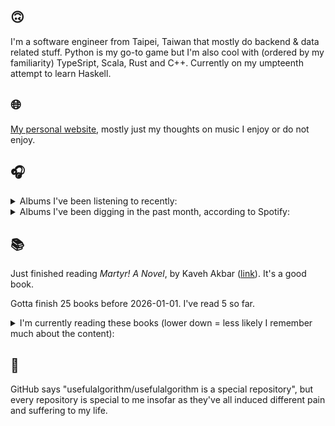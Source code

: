 ## 🙃

I'm a software engineer from Taipei, Taiwan that mostly do backend & data related stuff. Python is my go-to game but I'm also cool with (ordered by my familiarity) TypeSript, Scala, Rust and C++. Currently on my umpteenth attempt to learn Haskell.

## 🌐

[My personal website](https://usefulalgorithm.github.io/), mostly just my thoughts on music I enjoy or do not enjoy.

## 🎧

<details>
<summary>Albums I've been listening to recently:</summary>

- _Ordinary Corrupt Human Love_, by Deafheaven
- _Dreaming the Strife for Love_, by Bedsore
- _God's Country_, by Chat Pile
- _Umbilical_, by Thou
- _A Shaw Deal_, by Geologist, D.S.
- _CODE NOIR_, by Quinton Barnes
- _曹操_, by JJ Lin
- _Jordsvingninger (A Smalltown Supersound compilation of exclusive tracks)_, by Various Artists
- _Strange Meridians_, by upsammy
- _Touch of Time_, by Arve Henriksen, Harmen Fraanje
- _Things We Lost in the Fire_, by Low
- _Endlessness_, by Nala Sinephro

</details>

<details>
<summary>Albums I've been digging in the past month, according to Spotify:</summary>

- _卵_, by betcover!!
- _Endlessness_, by Nala Sinephro
- _Only Good Dreams for Me_, by Zaumne
- _Skinned_, by ML Buch
- _Trellis_, by Lifted
- _If I don't make it, I love u_, by Still House Plants
- _馬_, by betcover!!
- _浪費愛情_, by 小安
- _Intrinsic Rhythm_, by Perila
- _forge_, by KMRU
- _城堡_, by Jolin Tsai
- _Skylla_, by Ruth Goller
- _Strange Meridians_, by upsammy
- _How to Rescue Things_, by Bill Orcutt
- _Larderello_, by Dos Monos
- _11100011_, by Asian Glow
- _You Only Die 1nce_, by Freddie Gibbs
- _Energy! Come On!_, by Energy
- _Area Silenzio_, by eat-girls

</details>

## 📚

Just finished reading _Martyr! A Novel_, by Kaveh Akbar ([link](https://hardcover.app/books/martyr-a-novel)). It's a good book.

Gotta finish 25 books before 2026-01-01. I've read 5 so far.

<details>
<summary>I'm currently reading these books (lower down = less likely I remember much about the content):</summary>

- _The Absence of Myth: Writings on Surrealism_, by Georges Bataille, Michael   Richardson ([link](https://hardcover.app/books/the-absence-of-myth-writings-on-surrealism))
- _Genesis and Trace: Derrida Reading Husserl and Heidegger_, by Paola Marrati, Simon Sparks ([link](https://hardcover.app/books/genesis-and-trace))
- _Philosophical Chemistry: Genealogy of a Scientific Field_, by Manuel DeLanda ([link](https://hardcover.app/books/philosophical-chemistry))
- _Political Categories: Thinking Beyond Concepts_, by Michael Marder ([link](https://hardcover.app/books/political-categories))
- _Regeneration_, by Pat Barker ([link](https://hardcover.app/books/regeneration-1991))
- _K-punk_, by Mark Fisher ([link](https://hardcover.app/books/k-punk-2018))
- _A Biography of Ordinary Man: On Authorities and Minorities_, by François Laruelle, Jessie Hock, and friends ([link](https://hardcover.app/books/a-biography-of-ordinary-man))
- _A Short History of Decay_, by Emil M. Cioran, Richard Howard ([link](https://hardcover.app/books/a-short-history-of-decay))
- _Anti-Oedipus_, by Gilles Deleuze, Félix Guattari, and friends ([link](https://hardcover.app/books/anti-oedipus))
- _A Thousand Plateaus_, by Gilles Deleuze ([link](https://hardcover.app/books/a-thousand-plateaus))

</details>

## 💬

GitHub says "usefulalgorithm/usefulalgorithm is a special repository", but every repository is special to me insofar as they've all induced different pain and suffering to my life.